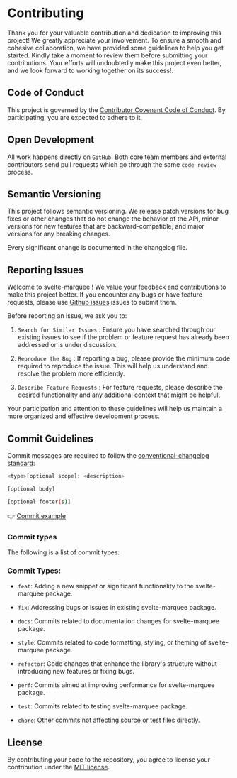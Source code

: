 # Contributing

Thank you for your valuable contribution and dedication to improving this project! We greatly appreciate your involvement. To ensure a smooth and cohesive collaboration, we have provided some guidelines to help you get started. Kindly take a moment to review them before submitting your contributions. Your efforts will undoubtedly make this project even better, and we look forward to working together on its success!.

## Code of Conduct

This project is governed by the [Contributor Covenant Code of Conduct](./CODE_OF_CONDUCT.md). By participating, you are expected to adhere to it.

## Open Development

All work happens directly on `GitHub`. Both core team members and external contributors send pull requests which go through the same `code review` process.

## Semantic Versioning

This project follows semantic versioning. We release patch versions for bug fixes or other changes that do not change the behavior of the API, minor versions for new features that are backward-compatible, and major versions for any breaking changes.

Every significant change is documented in the changelog file.

## Reporting Issues

Welcome to svelte-marquee ! We value your feedback and contributions to make this project better. If you encounter any bugs or have feature requests, please use [Github issues](https://github.com/selemondev/svelte-marquee/issues) issues to submit them.

Before reporting an issue, we ask you to:

1. `Search for Similar Issues` : Ensure you have searched through our existing issues to see if the problem or feature request has already been addressed or is under discussion.

2. `Reproduce the Bug` : If reporting a bug, please provide the minimum code required to reproduce the issue. This will help us understand and resolve the problem more efficiently.

3. `Describe Feature Requests` : For feature requests, please describe the desired functionality and any additional context that might be helpful.

Your participation and attention to these guidelines will help us maintain a more organized and effective development process.

## Commit Guidelines

Commit messages are required to follow the [conventional-changelog standard](https://www.conventionalcommits.org/en/v1.0.0/):

```bash
<type>[optional scope]: <description>

[optional body]

[optional footer(s)]
```

👉 [Commit example](https://github.com/unocss/unocss/releases/tag/v0.39.0)

### Commit types

The following is a list of commit types:

### Commit Types:

- `feat`: Adding a new snippet or significant functionality to the svelte-marquee package.

- `fix`: Addressing bugs or issues in existing svelte-marquee package.

- `docs`: Commits related to documentation changes for svelte-marquee package.

- `style`: Commits related to code formatting, styling, or theming of svelte-marquee package.

- `refactor`: Code changes that enhance the library's structure without introducing new features or fixing bugs.

- `perf`: Commits aimed at improving performance for svelte-marquee package.

- `test`: Commits related to testing svelte-marquee package.

- `chore`: Other commits not affecting source or test files directly.

## License

By contributing your code to the repository, you agree to license your contribution under the [MIT license](./LICENSE).